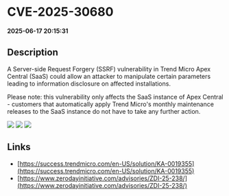# CVE-2025-30680

**2025-06-17 20:15:31**

## Description
A Server-side Request Forgery (SSRF) vulnerability in Trend Micro Apex Central (SaaS) could allow an attacker to manipulate certain parameters leading to information disclosure on affected installations.  

Please note: this vulnerability only affects the SaaS instance of Apex Central - customers that automatically apply Trend Micro's monthly maintenance releases to the SaaS instance do not have to take any further action.

![](https://img.shields.io/static/v1?label=Score&message=7.1&color=red)
![](https://img.shields.io/static/v1?label=Severity&message=HIGH&color=red)
![](https://img.shields.io/static/v1?label=CWE&message=SSRF&color=green)

## Links
- [https://success.trendmicro.com/en-US/solution/KA-0019355](https://success.trendmicro.com/en-US/solution/KA-0019355)
- [https://www.zerodayinitiative.com/advisories/ZDI-25-238/](https://www.zerodayinitiative.com/advisories/ZDI-25-238/)

